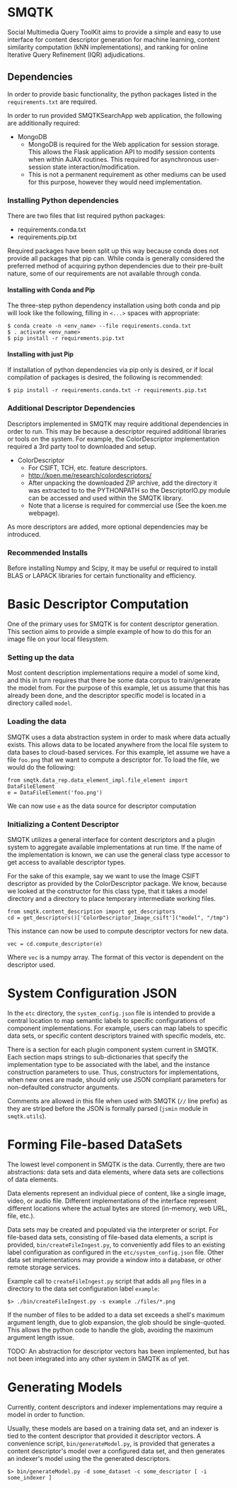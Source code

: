SMQTK
=====
Social Multimedia Query ToolKit aims to provide a simple and easy to use interface for content descriptor generation for machine learning, content similarity computation (kNN implementations), and ranking for online Iterative Query Refinement (IQR) adjudications.


## Dependencies
In order to provide basic functionality, the python packages listed in the ``requirements.txt`` are required.

In order to run provided SMQTKSearchApp web application, the following are  additionally required:

* MongoDB
    * MongoDB is required for the Web application for session storage.
      This allows the Flask application API to modify session contents when within AJAX routines.
      This required for asynchronous user-session state interaction/modification.
    * This is not a permanent requirement as other mediums can be used for this purpose, however they would need implementation.

### Installing Python dependencies
There are two files that list required python packages:

  * requirements.conda.txt
  * requirements.pip.txt

Required packages have been split up this way because conda does not provide all packages that pip can.
While conda is generally considered the preferred method of acquiring python dependencies due to their pre-built nature, some of our requirements are not available through conda.

#### Installing with Conda and Pip
The three-step python dependency installation using both conda and pip will look like the following, filling in `<...>` spaces with appropriate:

    $ conda create -n <env_name> --file requirements.conda.txt
    $ . activate <env_name>
    $ pip install -r requirements.pip.txt

#### Installing with just Pip
If installation of python dependencies via pip only is desired, or if local compilation of packages is desired, the following is recommended:

    $ pip install -r requirements.conda.txt -r requirements.pip.txt

### Additional Descriptor Dependencies
Descriptors implemented in SMQTK may require additional dependencies in order to run.
This may be because a descriptor required additional libraries or tools on the system. 
For example, the ColorDescriptor implementation required a 3rd party tool to downloaded and setup.

* ColorDescriptor
  * For CSIFT, TCH, etc. feature descriptors.
  * http://koen.me/research/colordescriptors/
  * After unpacking the downloaded ZIP archive, add the directory it was extracted to to the PYTHONPATH so the DescriptorIO.py module can be accessed and used within the SMQTK library.
  * Note that a license is required for commercial use (See the koen.me webpage).
    
As more descriptors are added, more optional dependencies may be introduced.

### Recommended Installs
Before installing Numpy and Scipy, it may be useful or required to install BLAS or LAPACK libraries for certain functionality and efficiency.


# Basic Descriptor Computation
One of the primary uses for SMQTK is for content descriptor generation.
This section aims to provide a simple example of how to do this for an image file on your local filesystem.

### Setting up the data
Most content description implementations require a model of some kind, and this in turn requires that there be some data corpus to train/generate the model from.
For the purpose of this example, let us assume that this has already been done, and the descriptor specific model is located in a directory called `model`.

### Loading the data
SMQTK uses a data abstraction system in order to mask where data actually exists.
This allows data to be located anywhere from the local file system to data bases to cloud-based services.
For this example, let assume we have a file `foo.png` that we want to compute a descriptor for.
To load the file, we would do the following:

    from smqtk.data_rep.data_element_impl.file_element import DataFileElement
    e = DataFileElement('foo.png')

We can now use `e` as the data source for descriptor computation

### Initializing a Content Descriptor
SMQTK utilizes a general interface for content descriptors and a plugin system to aggregate available implementations at run time. 
If the name of the implementation is known, we can use the general class type accessor to get access to available descriptor types. 

For the sake of this example, say we want to use the Image CSIFT descriptor as provided by the ColorDescriptor package.
We know, because we looked at the constructor for this class type, that it takes a model directory and a directory to place temporary intermediate working files.

    from smqtk.content_description import get_descriptors
    cd = get_descriptors()['ColorDescriptor_Image_csift']("model", "/tmp")

This instance can now be used to compute descriptor vectors for new data.

    vec = cd.compute_descriptor(e)

Where `vec` is a numpy array. The format of this vector is dependent on the descriptor used.


# System Configuration JSON
In the `etc` directory, the `system_config.json` file is intended to provide a central location to map semantic labels to specific configurations of component implementations.
For example, users can map labels to specific data sets, or specific content descriptors trained with specific models, etc.

There is a section for each plugin component system current in SMQTK.
Each section maps strings to sub-dictionaries that specify the implementation type to be associated with the label, and the instance construction parameters to use.
Thus, constructors for implementations, when new ones are made, should only use JSON compliant parameters for non-defaulted constructor arguments.

Comments are allowed in this file when used with SMQTK (`//` line prefix) as they are striped before the JSON is formally parsed (`jsmin` module in `smqtk.utils`).


# Forming File-based DataSets
The lowest level component in SMQTK is the data.
Currently, there are two abstractions: data sets and data elements, where data sets are collections of data elements.

Data elements represent an individual piece of content, like a single image, video, or audio file.
Different implementations of the interface represent different locations where the actual bytes are stored (in-memory, web URL, file, etc.).

Data sets may be created and populated via the interpreter or script.
For file-based data sets, consisting of file-based data elements, a script is provided, `bin/createFileIngest.py`, to conveniently add files to an existing label configuration as configured in the `etc/system_config.json` file.
Other data set implementations may provide a window into a database, or other remote storage services.

Example call to `createFileIngest.py` script that adds all `png` files in a directory to the data set configuration label `example`:

    $> ./bin/createFileIngest.py -s example ./files/*.png
    
If the number of files to be added to a data set exceeds a shell's maximum argument length, due to glob expansion, the glob should be single-quoted.
This allows the python code to handle the glob, avoiding the maximum argument length issue. 

TODO: An abstraction for descriptor vectors has been implemented, but has not been integrated into any other system in SMQTK as of yet.


# Generating Models
Currently, content descriptors and indexer implementations may require a model in order to function.

Usually, these models are based on a training data set, and an indexer is tied to the content descriptor that provided it descriptor vectors.
A convenience script, `bin/generateModel.py`, is provided that generates a content descriptor's model over a configured data set, and then generates an indexer's model using the the generated descriptors.

    $> bin/generateModel.py -d some_dataset -c some_descriptor [ -i some_indexer ]
